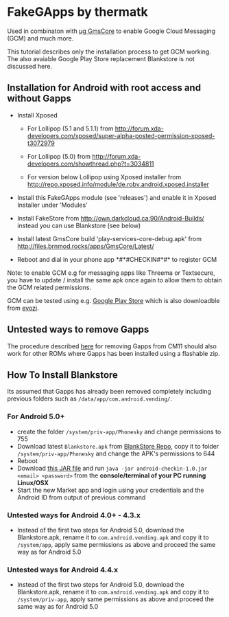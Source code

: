 # FakeGApps by thermatk

Used in combinaton with [µg GmsCore](https://github.com/microg/android_packages_apps_GmsCore) to enable Google Cloud Messaging (GCM) and much more.

This tutorial describes only the installation process to get GCM working. The also avaiable Google Play Store replacement Blankstore is not discussed here.

## Installation for Android with root access and without Gapps

* Install Xposed 
    * For Lollipop (5.1 and 5.1.1) from http://forum.xda-developers.com/xposed/super-alpha-posted-permission-xposed-t3072979

    * For Lollipop (5.0) from http://forum.xda-developers.com/showthread.php?t=3034811

    * For version below Lollipop using Xposed installer from http://repo.xposed.info/module/de.robv.android.xposed.installer

* Install this FakeGApps module (see 'releases') and enable it in Xposed Installer under 'Modules'
* Install FakeStore from http://own.darkcloud.ca:90/Android-Builds/ instead you can use Blankstore (see below)
* Install latest GmsCore build 'play-services-core-debug.apk' from http://files.brnmod.rocks/apps/GmsCore/Latest/
* Reboot and dial in your phone app \*#\*#CHECKIN#\*#\* to register GCM

Note: to enable GCM e.g for messaging apps like Threema or Textsecure, you have to update / install the same apk once again to allow them to obtain the GCM related permissions.

GCM can be tested using e.g. [Google Play Store](https://play.google.com/store/apps/details?id=com.firstrowria.pushnotificationtester&hl=en) which is also downloadble from [evozi](http://apps.evozi.com/apk-downloader/?id=com.firstrowria.pushnotificationtester).


## Untested ways to remove Gapps

The procedure described [here](http://hex.ro/wp/blog/removing-gapps-from-cyanogenmod-11/) for removing Gapps from CM11 should also work for other ROMs where Gapps has been installed using a flashable zip. 

## How To Install Blankstore 
Its assumed that Gapps has already been removed completely including previous folders such as ```/data/app/com.android.vending/```.

### For Android 5.0+
* create the folder ```/system/priv-app/Phonesky``` and change permissions to 755
* Download latest ```Blankstore.apk``` from [BlankStore Repo](https://github.com/mar-v-in/BlankStore/releases/), copy it to folder ```/system/priv-app/Phonesky``` and change the APK's permissions to 644
* Reboot
* Download [this JAR file](http://forum.xda-developers.com/attachment.php?attachmentid=3392935&d=1436186022) and run ```java -jar android-checkin-1.0.jar <email> <password>``` from the <b>console/terminal of your PC running Linux/OSX</b>
* Start the new Market app and login using your credentials and the Android ID from output of previous command

### Untested ways for Android 4.0+ - 4.3.x
* Instead of the first two steps for Android 5.0, download the Blankstore.apk, rename it to ```com.android.vending.apk``` and copy it to ```/system/app```, apply same permissions as above and proceed the same way as for Android 5.0 

### Untested ways for Android 4.4.x
* Instead of the first two steps for Android 5.0, download the Blankstore.apk, rename it to ```com.android.vending.apk``` and copy it to ```/system/priv-app```, apply same permissions as above and proceed the same way as for Android 5.0 
